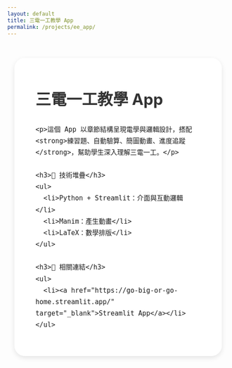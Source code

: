 ```yaml
---
layout: default
title: 三電一工教學 App
permalink: /projects/ee_app/
---
```


<style>
  body {
    background: transparent;
    background-image: url('{{ "/images/bg.jpeg" | absolute_url }}') !important;
    background-size: cover;
    background-position: center center;
    background-attachment: fixed;
    background-repeat: no-repeat;
  }

  .content-container {
    max-width: 960px;
    margin: 3rem auto;
    padding: 0 1rem;
  }

  .inner-box {
    background-color: rgba(255, 255, 255, 0.88);
    border-radius: 1.5rem;
    padding: 2.5rem 3rem;
    box-shadow: 0 4px 12px rgba(0, 0, 0, 0.1);
    font-size: 1.1rem;
    line-height: 1.75;
  }

  @media screen and (max-width: 600px) {
    .inner-box {
      padding: 1.5rem 1.25rem;
    }
  }

  h1, h2, h3 {
    margin-top: 1.5rem;
    color: #333;
  }

  ul {
    margin-left: 1.5rem;
    margin-bottom: 1rem;
  }

  a {
    color: #007acc;
    text-decoration: none;
  }

  a:hover {
    text-decoration: underline;
  }
</style>

<div class="content-container">
  <div class="inner-box">
    <h1>三電一工教學 App</h1>

    <p>這個 App 以章節結構呈現電學與邏輯設計，搭配 <strong>練習題、自動驗算、簡圖動畫、進度追蹤</strong>，幫助學生深入理解三電一工。</p>

    <h3>🔧 技術堆疊</h3>
    <ul>
      <li>Python + Streamlit：介面與互動邏輯</li>
      <li>Manim：產生動畫</li>
      <li>LaTeX：數學排版</li>
    </ul>

    <h3>🔗 相關連結</h3>
    <ul>
      <li><a href="https://go-big-or-go-home.streamlit.app/" target="_blank">Streamlit App</a></li>
    </ul>
  </div>
</div>
